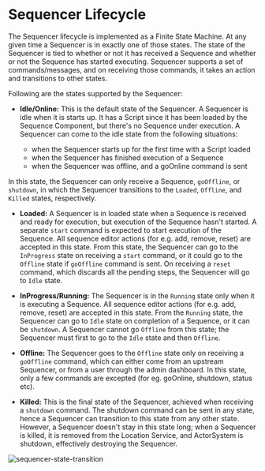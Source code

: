 # Sequencer Lifecycle

The Sequencer lifecycle is implemented as a Finite State Machine. At any given time a Sequencer is in exactly
one of those states. The state of the Sequencer is tied to whether or not it has received a Sequence and whether
or not the Sequence has started executing. Sequencer supports a set of commands/messages, and on receiving those commands, it
takes an action and transitions to other states. 

Following are the states supported by the Sequencer:

* **Idle/Online:** This is the default state of the Sequencer. A Sequencer is idle when it is starts up. It has a Script since it
has been loaded by the Sequence Component, but there's no Sequence under execution.
A Sequencer can come to the idle state from the following situations:

    * when the Sequencer starts up for the first time with a Script loaded
    * when the Sequencer has finished execution of a Sequence
    * when the Sequencer was offline, and a goOnline command is sent
    
In this state, the Sequencer can only receive a Sequence, `goOffline`, or `shutdown`, in which the Sequencer transitions to the 
`Loaded`, `Offline`, and `Killed` states, respectively.

* **Loaded:** A Sequencer is in loaded state when a Sequence is received and ready for execution, but execution of the Sequence hasn't started.
A separate `start` command is expected to start execution of the Sequence. 
All sequence editor actions (for e.g. add, remove, reset) are accepted in this state.
From this state, the Sequencer can go to the `InProgress` state
on receiving a `start` command, or it could go to the `Offline` state if `goOffline` command is sent. On receiving a `reset` command,
which discards all the pending steps, the Sequencer will go to `Idle` state.
 
* **InProgress/Running:** The Sequencer is in the `Running` state only when it is executing a Sequence. All sequence editor actions
(for e.g. add, remove, reset) are accepted in this state. From the `Running` state, the Sequencer can go to `Idle` state on completion of a Sequence,
or it can be `shutdown`. A Sequencer cannot go `Offline` from this state; the Sequencer must first to go to the `Idle` state and then `Offline`.

* **Offline:** The Sequencer goes to the `Offline` state only on receiving a `goOffline` command, which can either come from an upstream
Sequencer, or from a user through the admin dashboard. In this state, only a few commands are excepted (for eg. goOnline, shutdown, status etc).   

* **Killed:** This is the final state of the Sequencer, achieved when receiving a `shutdown` command. The shutdown command 
can be sent in any state, hence a Sequencer can transition to this state from any other state.  However, a Sequencer doesn't 
stay in this state long; when a Sequencer is killed, it is removed from the Location Service, and ActorSystem is shutdown, 
effectively destroying the Sequencer.


![sequencer-state-transition](../../images/ocs/state-transition.png)
